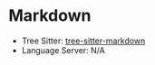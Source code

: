 # Markdown

- Tree Sitter: [tree-sitter-markdown](https://github.com/MDeiml/tree-sitter-markdown)
- Language Server: N/A
